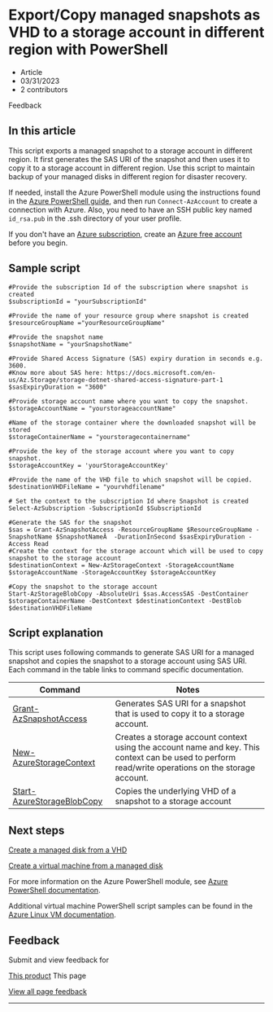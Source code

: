 # Export/Copy managed snapshots as VHD to a storage account in different region with PowerShell

* Article
* 03/31/2023
* 2 contributors

Feedback

## In this article

This script exports a managed snapshot to a storage account in different region. It first generates the SAS URI of the snapshot and then uses it to copy it to a storage account in different region. Use this script to maintain backup of your managed disks in different region for disaster recovery.

If needed, install the Azure PowerShell module using the instructions found in the [Azure PowerShell guide](/en-us/powershell/azure/), and then run `Connect-AzAccount` to create a connection with Azure. Also, you need to have an SSH public key named `id_rsa.pub` in the .ssh directory of your user profile.

If you don't have an [Azure subscription](../../guides/developer/azure-developer-guide#understanding-accounts-subscriptions-and-billing), create an [Azure free account](https://azure.microsoft.com/free/?ref=microsoft.com&utm_source=microsoft.com&utm_medium=docs&utm_campaign=visualstudio) before you begin.

## Sample script

```
#Provide the subscription Id of the subscription where snapshot is created
$subscriptionId = "yourSubscriptionId"

#Provide the name of your resource group where snapshot is created
$resourceGroupName ="yourResourceGroupName"

#Provide the snapshot name 
$snapshotName = "yourSnapshotName"

#Provide Shared Access Signature (SAS) expiry duration in seconds e.g. 3600.
#Know more about SAS here: https://docs.microsoft.com/en-us/Az.Storage/storage-dotnet-shared-access-signature-part-1
$sasExpiryDuration = "3600"

#Provide storage account name where you want to copy the snapshot. 
$storageAccountName = "yourstorageaccountName"

#Name of the storage container where the downloaded snapshot will be stored
$storageContainerName = "yourstoragecontainername"

#Provide the key of the storage account where you want to copy snapshot. 
$storageAccountKey = 'yourStorageAccountKey'

#Provide the name of the VHD file to which snapshot will be copied.
$destinationVHDFileName = "yourvhdfilename"

# Set the context to the subscription Id where Snapshot is created
Select-AzSubscription -SubscriptionId $SubscriptionId

#Generate the SAS for the snapshot 
$sas = Grant-AzSnapshotAccess -ResourceGroupName $ResourceGroupName -SnapshotName $SnapshotNameÂ  -DurationInSecond $sasExpiryDuration -Access Read
#Create the context for the storage account which will be used to copy snapshot to the storage account 
$destinationContext = New-AzStorageContext -StorageAccountName $storageAccountName -StorageAccountKey $storageAccountKey

#Copy the snapshot to the storage account 
Start-AzStorageBlobCopy -AbsoluteUri $sas.AccessSAS -DestContainer $storageContainerName -DestContext $destinationContext -DestBlob $destinationVHDFileName

```
## Script explanation

This script uses following commands to generate SAS URI for a managed snapshot and copies the snapshot to a storage account using SAS URI. Each command in the table links to command specific documentation.

| Command | Notes |
| --- | --- |
| [Grant-AzSnapshotAccess](/en-us/powershell/module/az.compute/new-azdisk) | Generates SAS URI for a snapshot that is used to copy it to a storage account. |
| [New-AzureStorageContext](/en-us/powershell/module/azure.storage/new-azurestoragecontext) | Creates a storage account context using the account name and key. This context can be used to perform read/write operations on the storage account. |
| [Start-AzureStorageBlobCopy](/en-us/powershell/module/azure.storage/start-azurestorageblobcopy) | Copies the underlying VHD of a snapshot to a storage account |

## Next steps

[Create a managed disk from a VHD](virtual-machines-powershell-sample-create-managed-disk-from-vhd?toc=/azure/virtual-machines/linux/toc.json)

[Create a virtual machine from a managed disk](virtual-machines-powershell-sample-create-vm-from-managed-os-disks?toc=/azure/virtual-machines/linux/toc.json)

For more information on the Azure PowerShell module, see [Azure PowerShell documentation](/en-us/powershell/azure/).

Additional virtual machine PowerShell script samples can be found in the [Azure Linux VM documentation](../linux/powershell-samples?toc=/azure/virtual-machines/linux/toc.json).

## Feedback

Submit and view feedback for

[This product](https://feedback.azure.com/d365community/forum/ec2f1827-be25-ec11-b6e6-000d3a4f0f1c)
This page

[View all page feedback](https://github.com/MicrosoftDocs/azure-docs/issues)

---
